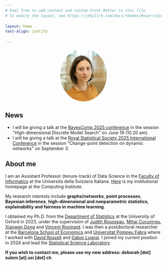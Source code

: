 ```yaml
---
# Feel free to add content and custom Front Matter to this file.
# To modify the layout, see https://jekyllrb.com/docs/themes/#overriding-theme-defaults

layout: home
text-align: justify

---
```


<p align="center">
  <img src="images/j-isba.png" class="pull-left" style="text-align:center; height:170px; width:150px; border-radius:100%"/>
</p>



## News

- I will be giving a talk at the [BayesComp 2025 conference](https://bayescomp2025.sg/) in the session "High-dimensional Discrete Model Search" on June 19 (10.20 am).
- I will be giving a talk at the [Royal Statistical Society 2025 International Conference](https://rss.org.uk/training-events/conference-2025/) in the session "Change-point detection on dynamic networks" on September 3.

<!-- In July 2024, I started as an Assistant Professor (tenure-track) of Data Science in the [Faculty of Informatics](https://www.inf.usi.ch/en) at the Universita della Svizzera Italiana.
- In September 2024, I will be giving a talk at the [BIRS workshop "Frontiers of Bayesian Inference and Data Science"](https://www.birs.ca/events/2024/5-day-workshops/24w5196). -->

<!-- in Statistics and Machine Learning at the [Barcelona School of Economics](https://bse.eu/) and [Universitat Pompeu Fabra](https://www.upf.edu/), in the [Statistics group](https://sites.google.com/view/stats-upf/), working with [Prof. David Rossell](https://sites.google.com/site/rosselldavid) and [Prof. Gabor Lugosi](http://www.econ.upf.edu/~lugosi/) -->

## About me

I am an Assistant Professor (tenure-track) of Data Science in the [Faculty of Informatics](https://www.inf.usi.ch/en) at the Universita della Svizzera Italiana. [Here](https://www.ci.inf.usi.ch/research/hicoda/) is my institutional homepage at the Computing Institute.

My research interests include **graphs/networks**,  **point processes**, **Bayesian inference**, **high-dimensional and nonparametric statistics**, **explainability and fairness in machine learning**.

I obtained my Ph.D. from the [Department of Statistics](http://www.stats.ox.ac.uk/) at the University of Oxford in 2023, under the supervision of [Judith Rousseau](http://www.stats.ox.ac.uk/~rousseau/), [Mihai Cucuringu](http://www.stats.ox.ac.uk/~cucuringu), [Xiaowen Dong](https://web.media.mit.edu/~xdong/) and [Vincent Rivoirard](https://www.ceremade.dauphine.fr/~rivoirar/). I was then a postdoctoral researcher at the [Barcelona School of Economics](https://bse.eu/) and [Universitat Pompeu Fabra](https://www.upf.edu/) where I worked with [David Rossell](https://sites.google.com/site/rosselldavid/) and [Gabor Lugosi](https://www.upf.edu/web/gabor-lugosi). I joined my current position in 2024 and lead the [Statistical Science Laboratory](https://www.ci.inf.usi.ch/research/hicoda/).

<!--  My [Ph.D. thesis](https://ora.ox.ac.uk/objects/uuid:7a4b5a4d-ff38-462b-a068-f93c8237de2f) is entitled "Flexible estimation of temporal point processes and graphs" -->


**If you wish to contact me, please use my new address: deborah [dot] sulem [at] usi [dot] ch**
